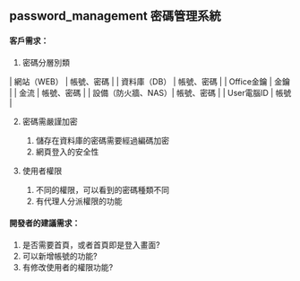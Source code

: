 ## password_management 密碼管理系統

#### 客戶需求：

1. 密碼分層別類

| 網站（WEB）        | 帳號、密碼 |
| 資料庫（DB）       | 帳號、密碼 |
| Office金鑰         | 金鑰      |
| 金流               | 帳號、密碼 |
| 設備（防火牆、NAS）| 帳號、密碼 |
| User電腦ID         | 帳號 |

2. 密碼需嚴謹加密

	1. 儲存在資料庫的密碼需要經過編碼加密
	2. 網頁登入的安全性

3. 使用者權限

	1. 不同的權限，可以看到的密碼種類不同
	2. 有代理人分派權限的功能

#### 開發者的建議需求：

1. 是否需要首頁，或者首頁即是登入畫面?
2. 可以新增帳號的功能?
3. 有修改使用者的權限功能?
